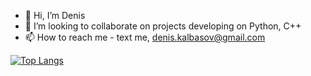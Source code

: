 - 👋 Hi, I’m Denis
- 👀 I’m looking to collaborate on projects developing on Python, C++
- 📫 How to reach me - text me, denis.kalbasov@gmail.com

[![Top Langs](https://github-readme-stats.vercel.app/api/top-langs/?username=deneesk)](https://github.com/anuraghazra/github-readme-stats)
<!---
DeneesK/DeneesK is a ✨ special ✨ repository because its `README.md` (this file) appears on your GitHub profile.
You can click the Preview link to take a look at your changes.
--->
